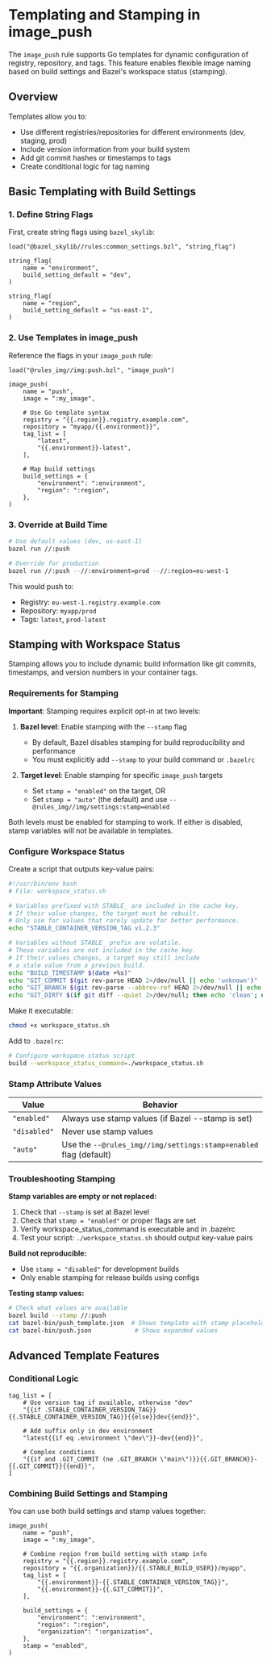 # Templating and Stamping in image_push

The `image_push` rule supports Go templates for dynamic configuration of registry, repository, and tags. This feature enables flexible image naming based on build settings and Bazel's workspace status (stamping).

## Overview

Templates allow you to:
- Use different registries/repositories for different environments (dev, staging, prod)
- Include version information from your build system
- Add git commit hashes or timestamps to tags
- Create conditional logic for tag naming

## Basic Templating with Build Settings

### 1. Define String Flags

First, create string flags using `bazel_skylib`:

```starlark
load("@bazel_skylib//rules:common_settings.bzl", "string_flag")

string_flag(
    name = "environment",
    build_setting_default = "dev",
)

string_flag(
    name = "region",
    build_setting_default = "us-east-1",
)
```

### 2. Use Templates in image_push

Reference the flags in your `image_push` rule:

```starlark
load("@rules_img//img:push.bzl", "image_push")

image_push(
    name = "push",
    image = ":my_image",

    # Use Go template syntax
    registry = "{{.region}}.registry.example.com",
    repository = "myapp/{{.environment}}",
    tag_list = [
        "latest",
        "{{.environment}}-latest",
    ],

    # Map build settings
    build_settings = {
        "environment": ":environment",
        "region": ":region",
    },
)
```

### 3. Override at Build Time

```bash
# Use default values (dev, us-east-1)
bazel run //:push

# Override for production
bazel run //:push --//:environment=prod --//:region=eu-west-1
```

This would push to:
- Registry: `eu-west-1.registry.example.com`
- Repository: `myapp/prod`
- Tags: `latest`, `prod-latest`

## Stamping with Workspace Status

Stamping allows you to include dynamic build information like git commits, timestamps, and version numbers in your container tags.

### Requirements for Stamping

**Important**: Stamping requires explicit opt-in at two levels:

1. **Bazel level**: Enable stamping with the `--stamp` flag
   - By default, Bazel disables stamping for build reproducibility and performance
   - You must explicitly add `--stamp` to your build command or `.bazelrc`

2. **Target level**: Enable stamping for specific `image_push` targets
   - Set `stamp = "enabled"` on the target, OR
   - Set `stamp = "auto"` (the default) and use `--@rules_img//img/settings:stamp=enabled`

Both levels must be enabled for stamping to work. If either is disabled, stamp variables will not be available in templates.

### Configure Workspace Status

Create a script that outputs key-value pairs:

```bash
#!/usr/bin/env bash
# File: workspace_status.sh

# Variables prefixed with STABLE_ are included in the cache key.
# If their value changes, the target must be rebuilt.
# Only use for values that rarely update for better performance.
echo "STABLE_CONTAINER_VERSION_TAG v1.2.3"

# Variables without STABLE_ prefix are volatile.
# These variables are not included in the cache key.
# If their values changes, a target may still include
# a stale value from a previous build.
echo "BUILD_TIMESTAMP $(date +%s)"
echo "GIT_COMMIT $(git rev-parse HEAD 2>/dev/null || echo 'unknown')"
echo "GIT_BRANCH $(git rev-parse --abbrev-ref HEAD 2>/dev/null || echo 'unknown')"
echo "GIT_DIRTY $(if git diff --quiet 2>/dev/null; then echo 'clean'; else echo 'dirty'; fi)"
```

Make it executable:
```bash
chmod +x workspace_status.sh
```

Add to `.bazelrc`:
```bash
# Configure workspace status script
build --workspace_status_command=./workspace_status.sh
```

### Stamp Attribute Values

| Value | Behavior |
|-------|----------|
| `"enabled"` | Always use stamp values (if Bazel --stamp is set) |
| `"disabled"` | Never use stamp values |
| `"auto"` | Use the `--@rules_img//img/settings:stamp=enabled` flag (default) |

### Troubleshooting Stamping

**Stamp variables are empty or not replaced:**
1. Check that `--stamp` is set at Bazel level
2. Check that `stamp = "enabled"` or proper flags are set
3. Verify workspace_status_command is executable and in .bazelrc
4. Test your script: `./workspace_status.sh` should output key-value pairs

**Build not reproducible:**
- Use `stamp = "disabled"` for development builds
- Only enable stamping for release builds using configs

**Testing stamp values:**
```bash
# Check what values are available
bazel build --stamp //:push
cat bazel-bin/push_template.json  # Shows template with stamp placeholders
cat bazel-bin/push.json            # Shows expanded values
```

## Advanced Template Features

### Conditional Logic

```starlark
tag_list = [
    # Use version tag if available, otherwise "dev"
    "{{if .STABLE_CONTAINER_VERSION_TAG}}{{.STABLE_CONTAINER_VERSION_TAG}}{{else}}dev{{end}}",

    # Add suffix only in dev environment
    "latest{{if eq .environment \"dev\"}}-dev{{end}}",

    # Complex conditions
    "{{if and .GIT_COMMIT (ne .GIT_BRANCH \"main\")}}{{.GIT_BRANCH}}-{{.GIT_COMMIT}}{{end}}",
]
```

### Combining Build Settings and Stamping

You can use both build settings and stamp values together:

```starlark
image_push(
    name = "push",
    image = ":my_image",

    # Combine region from build setting with stamp info
    registry = "{{.region}}.registry.example.com",
    repository = "{{.organization}}/{{.STABLE_BUILD_USER}}/myapp",
    tag_list = [
        "{{.environment}}-{{.STABLE_CONTAINER_VERSION_TAG}}",
        "{{.environment}}-{{.GIT_COMMIT}}",
    ],

    build_settings = {
        "environment": ":environment",
        "region": ":region",
        "organization": ":organization",
    },
    stamp = "enabled",
)
```
